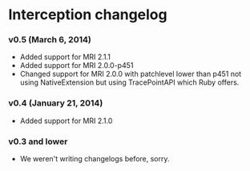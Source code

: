 Interception changelog
======================

### v0.5 (March 6, 2014)

* Added support for MRI 2.1.1
* Added support for MRI 2.0.0-p451
* Changed support for MRI 2.0.0 with patchlevel lower than p451
  not using NativeExtension but using TracePointAPI which Ruby offers.

### v0.4 (January 21, 2014)

* Added support for MRI 2.1.0

### v0.3 and lower

* We weren't writing changelogs before, sorry.

